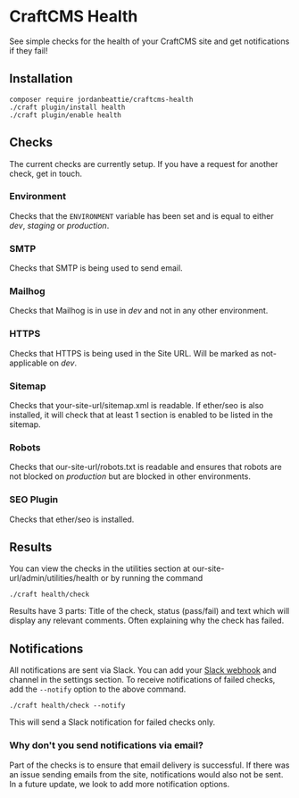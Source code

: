 # CraftCMS Health
See simple checks for the health of your CraftCMS site and get notifications if they fail!

## Installation
```
composer require jordanbeattie/craftcms-health
./craft plugin/install health
./craft plugin/enable health
```

## Checks
The current checks are currently setup. If you have a request for another check, get in touch. 

### Environment
Checks that the `ENVIRONMENT` variable has been set and is equal to either _dev_, _staging_ or _production_.

### SMTP
Checks that SMTP is being used to send email.

### Mailhog
Checks that Mailhog is in use in _dev_ and not in any other environment. 

### HTTPS
Checks that HTTPS is being used in the Site URL. Will be marked as not-applicable on _dev_.

### Sitemap
Checks that your-site-url/sitemap.xml is readable. 
If ether/seo is also installed, it will check that at least 1 section is enabled to be listed in the sitemap. 

### Robots
Checks that our-site-url/robots.txt is readable and ensures that robots are not blocked on _production_ but are blocked in other environments.

### SEO Plugin
Checks that ether/seo is installed.

## Results
You can view the checks in the utilities section at our-site-url/admin/utilities/health or by running the command
``` 
./craft health/check 
```

Results have 3 parts: Title of the check, status (pass/fail) and text which will display any relevant comments. Often explaining why the check has failed.

## Notifications
All notifications are sent via Slack. You can add your [Slack webhook](https://slack.com/intl/en-gb/help/articles/115005265063-Incoming-webhooks-for-Slack) and channel in the settings section.
To receive notifications of failed checks, add the `--notify` option to the above command. 
```
./craft health/check --notify
```
This will send a Slack notification for failed checks only. 

### Why don't you send notifications via email?
Part of the checks is to ensure that email delivery is successful. If there was an issue sending emails from the site, notifications would also not be sent.
In a future update, we look to add more notification options. 
